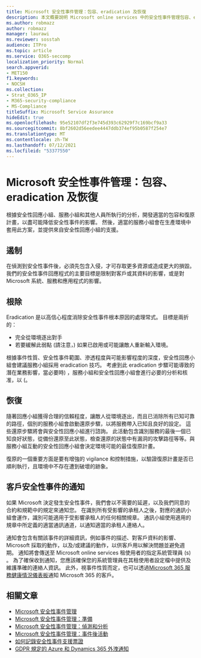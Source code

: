 ```yaml
---
title: Microsoft 安全性事件管理：包容、eradication 及恢復
description: 本文概要說明 Microsoft online services 中的安全性事件管理包容、eradication 及復原程式。
ms.author: robmazz
author: robmazz
manager: laurawi
ms.reviewer: sosstah
audience: ITPro
ms.topic: article
ms.service: O365-seccomp
localization_priority: Normal
search.appverid:
- MET150
f1.keywords:
- NOCSH
ms.collection:
- Strat_O365_IP
- M365-security-compliance
- MS-Compliance
titleSuffix: Microsoft Service Assurance
hideEdit: true
ms.openlocfilehash: 95e52107df2f3e745d393c62929f7c169bcf9a33
ms.sourcegitcommit: 8bf2602d56eedee4447ddb374ef95b0587f254e7
ms.translationtype: MT
ms.contentlocale: zh-TW
ms.lasthandoff: 07/12/2021
ms.locfileid: "53377550"
---
```

# <a name="microsoft-security-incident-management-containment-eradication-and-recovery"></a>Microsoft 安全性事件管理：包容、eradication 及恢復

根據安全性回應小組、服務小組和其他人員所執行的分析，開發適當的包容和復原計畫，以盡可能降低安全性事件的影響。 然後，適當的服務小組會在生產環境中套用此方案，並提供來自安全性回應小組的支援。

## <a name="containment"></a>遏制

在偵測到安全性事件後，必須先包含入侵，才可存取更多資源或造成更大的損毀。 我們的安全性事件回應程式的主要目標是限制對客戶或其資料的影響，或是對 Microsoft 系統、服務和應用程式的影響。

## <a name="eradication"></a>根除

Eradication 是以高信心程度消除安全性事件根本原因的處理常式。 目標是兩折的：

- 完全從環境逐出對手
- 若要緩解此弱點 (請注意，) 如果已啟用或可能讓敵人重新輸入環境。

根據事件性質、安全性事件範圍、滲透程度與可能影響程度的深度，安全性回應小組會建議服務小組採用 eradication 技巧。 考慮到此 eradication 步驟可能導致的潛在業務影響，當必要時) ，服務小組和安全性回應小組會進行必要的分析和核准，以 (。

## <a name="recovery"></a>恢復

隨著回應小組獲得合理的信賴程度，讓敵人從環境逐出，而且已消除所有已知可靠的路徑，個別的服務小組會啟動還原步驟，以將服務帶入已知且良好的設定。 這些還原步驟將會與安全性回應小組進行諮詢。 此活動包含識別服務的最後一個已知良好狀態，從備份還原至此狀態，檢查還原的狀態中有漏洞的攻擊路徑等等。與服務小組互動的安全性回應小組會決定環境可能的最佳復原計畫。

復原的一個重要方面是要有增強的 vigilance 和控制措施，以驗證復原計畫是否已順利執行，且環境中不存在遭到破壞的跡象。

## <a name="customer-notification-of-security-incident"></a>客戶安全性事件的通知

如果 Microsoft 決定發生安全性事件，我們會以不需要的延遲，以及我們同意的合約和規範中的規定來通知您。 在識別所有受影響的承租人之後，對應的通訊小組會運作，識別可能適用于受影響承租人的任何相關規章。 通訊小組使用適用的規章中所定義的適當通訊通道，以通知適當的承租人連絡人。

通知會包含有關該事件的詳細資訊，例如事件的描述、對客戶資料的影響、Microsoft 採取的動作，以及/或建議的動作，以供客戶用以解決問題並避免週期。 通知將會傳送至 Microsoft online services 租使用者的指定系統管理員 (s) 。 為了確保收到通知，您應該確保您的系統管理員在其租使用者設定檔中提供及維護準確的連絡人資訊。 此外，視事件性質而定，也可以透過[Microsoft 365 服務健康情況儀表板](http://status.yammer.com/)通知 Microsoft 365 的客戶。

## <a name="related-articles"></a>相關文章

- [Microsoft 安全性事件管理](assurance-security-incident-management.md)
- [Microsoft 安全性事件管理：準備](assurance-sim-preparation.md)
- [Microsoft 安全性事件管理：偵測和分析](assurance-sim-detection-analysis.md)
- [Microsoft 安全性事件管理：事件後活動](assurance-sim-post-incident-activity.md)
- [如何記錄安全性事件支援票證](/azure/security/fundamentals/event-support-ticket)
- [GDPR 規定的 Azure 和 Dynamics 365 外洩通知](/compliance/regulatory/gdpr-breach-azure-dynamics)
